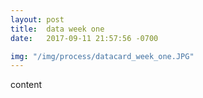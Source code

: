 ```yaml
---
layout: post
title:  data week one
date:   2017-09-11 21:57:56 -0700

img: "/img/process/datacard_week_one.JPG"
---
```


content
